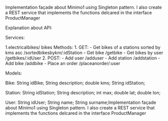 Implementation façade about Minimo1 using Singleton pattern. I also create a REST service that implements the functions delcared in the interface ProductManager

Explanation about API:

Services:

1.electricalbikes/ bikes Methods: 1. GET: - Get bikes of a stations sorted by kms asc /sortedbikesbykm/:idStation - Get bike /getbike - Get bikes by user /getbikes/:idUser 2. POST: - Add user /adduser - Add station /addstation - Add bike /addbike - Place an order /placeanorder/:user

Models:

Bike: String idBike; String description; double kms; String idStation;

Station: String idStation; String description; int max; double lat; double lon;

User: String idUser; String name; String surname;Implementation façade about Minimo1 using Singleton pattern. I also create a REST service that implements the functions delcared in the interface ProductManager

